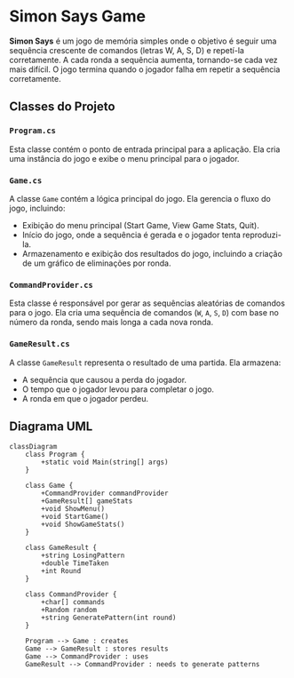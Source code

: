 # Simon Says Game

**Simon Says** é um jogo de memória simples onde o objetivo é seguir uma sequência crescente de comandos (letras W, A, S, D) e repetí-la corretamente. A cada ronda a sequência aumenta, tornando-se cada vez mais difícil. O jogo termina quando o jogador falha em repetir a sequência corretamente.

## Classes do Projeto

### `Program.cs`
Esta classe contém o ponto de entrada principal para a aplicação. Ela cria uma instância do jogo e exibe o menu principal para o jogador.

### `Game.cs`
A classe `Game` contém a lógica principal do jogo. Ela gerencia o fluxo do jogo, incluindo:
- Exibição do menu principal (Start Game, View Game Stats, Quit).
- Início do jogo, onde a sequência é gerada e o jogador tenta reproduzi-la.
- Armazenamento e exibição dos resultados do jogo, incluindo a criação de um gráfico de eliminações por ronda.

### `CommandProvider.cs`
Esta classe é responsável por gerar as sequências aleatórias de comandos para o jogo. Ela cria uma sequência de comandos (`W`, `A`, `S`, `D`) com base no número da ronda, sendo mais longa a cada nova ronda.

### `GameResult.cs`
A classe `GameResult` representa o resultado de uma partida. Ela armazena:
- A sequência que causou a perda do jogador.
- O tempo que o jogador levou para completar o jogo.
- A ronda em que o jogador perdeu.

## Diagrama UML

```mermaid
classDiagram
    class Program {
        +static void Main(string[] args)
    }

    class Game {
        +CommandProvider commandProvider
        +GameResult[] gameStats
        +void ShowMenu()
        +void StartGame()
        +void ShowGameStats()
    }

    class GameResult {
        +string LosingPattern
        +double TimeTaken
        +int Round
    }

    class CommandProvider {
        +char[] commands
        +Random random
        +string GeneratePattern(int round)
    }

    Program --> Game : creates
    Game --> GameResult : stores results
    Game --> CommandProvider : uses
    GameResult --> CommandProvider : needs to generate patterns